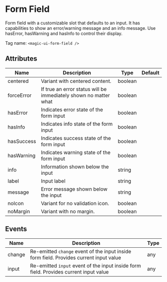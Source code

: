 # Form Field

Form field with a customizable slot that defaults to an input. It
has capabilities to show an error/warning message and an info
message. Use hasError, hasWarning and hasInfo to control their
display.

Tag name: `<magic-ui-form-field />`

## Attributes

| Name       | Description                                                      | Type    | Default |
| ---------- | ---------------------------------------------------------------- | ------- | ------- |
| centered   | Variant with centered content.                                   | boolean |
| forceError | If true an error status will be immediately shown no matter what | boolean |
| hasError   | Indicates error state of the form input                          | boolean |
| hasInfo    | Indicates info state of the form input                           | boolean |
| hasSuccess | Indicates success state of the form input                        | boolean |
| hasWarning | Indicates warning state of the form input                        | boolean |
| info       | Information shown below the input                                | string  |
| label      | Input label                                                      | string  |
| message    | Error message shown below the input                              | string  |
| noIcon     | Variant for no validation icon.                                  | boolean |
| noMargin   | Variant with no margin.                                          | boolean |

## Events

| Name   | Description                                                                            | Type |
| ------ | -------------------------------------------------------------------------------------- | ---- |
| change | Re-emitted `change` event of the input inside form field. Provides current input value | any  |
| input  | Re-emitted `input` event of the input inside form field. Provides current input value  | any  |
